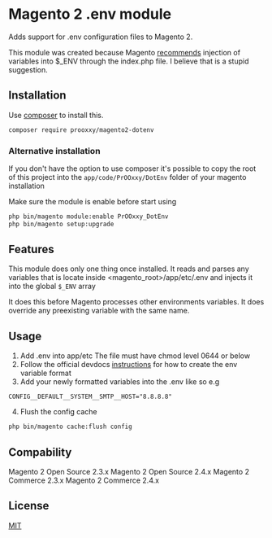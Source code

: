 # Magento 2 .env module

Adds support for .env configuration files to Magento 2.

This module was created because Magento [recommends](https://devdocs.magento.com/guides/v2.3/config-guide/prod/config-reference-var-name.html#how-to-use-environment-variables) injection of variables into $_ENV through the index.php file. I believe that is a stupid suggestion.

## Installation

Use [composer](https://getcomposer.org/) to install this.

```bash
composer require prooxxy/magento2-dotenv
```

### Alternative installation

If you don't have the option to use composer it's possible to copy the root of this project into the `app/code/PrOOxxy/DotEnv` folder of your magento installation

Make sure the module is enable before start using

```bash
php bin/magento module:enable PrOOxxy_DotEnv
php bin/magento setup:upgrade
```

## Features

This module does only one thing once installed.
It reads and parses any variables that is locate inside <magento_root>/app/etc/.env
and injects it into the global `$_ENV` array

It does this before Magento processes other environments variables.
It does override any preexisting variable with the same name.

## Usage

1. Add .env into app/etc
The file must have chmod level 0644 or below
2. Follow the official devdocs [instructions](https://devdocs.magento.com/guides/v2.3/config-guide/deployment/pipeline/example/environment-variables.html#step-4-update-the-production-system) for how to create the env variable format
3. Add your newly formatted variables into the .env like so e.g

`CONFIG__DEFAULT__SYSTEM__SMTP__HOST="8.8.8.8"`

4. Flush the config cache

```bash
php bin/magento cache:flush config
```

## Compability

Magento 2 Open Source 2.3.x
Magento 2 Open Source 2.4.x
Magento 2 Commerce 2.3.x
Magento 2 Commerce 2.4.x

## License
[MIT](https://choosealicense.com/licenses/mit/)

